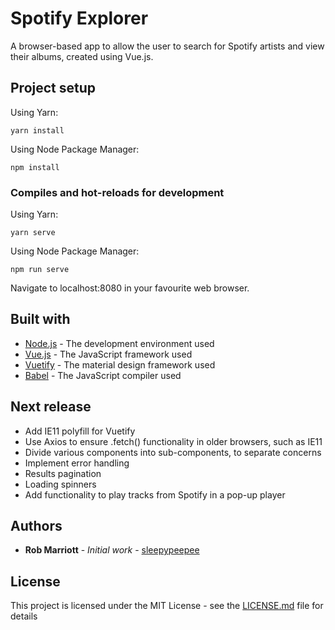 # Spotify Explorer

A browser-based app to allow the user to search for Spotify artists and view their albums, created using Vue.js.

## Project setup

Using Yarn:
```
yarn install
```
Using Node Package Manager:
```
npm install
```

### Compiles and hot-reloads for development

Using Yarn:
```
yarn serve
```
Using Node Package Manager:
```
npm run serve
```
Navigate to localhost:8080 in your favourite web browser.

## Built with

* [Node.js](https://nodejs.org) - The development environment used
* [Vue.js](https://vuejs.org) - The JavaScript framework used
* [Vuetify](https://vuetifyjs.com/en/) - The material design framework used
* [Babel](https://babeljs.io) - The JavaScript compiler used

## Next release

* Add IE11 polyfill for Vuetify
* Use Axios to ensure .fetch() functionality in older browsers, such as IE11
* Divide various components into sub-components, to separate concerns
* Implement error handling
* Results pagination
* Loading spinners
* Add functionality to play tracks from Spotify in a pop-up player

## Authors

* **Rob Marriott** - *Initial work* - [sleepypeepee](https://github.com/sleepypeepee)

## License

This project is licensed under the MIT License - see the [LICENSE.md](LICENSE.md) file for details